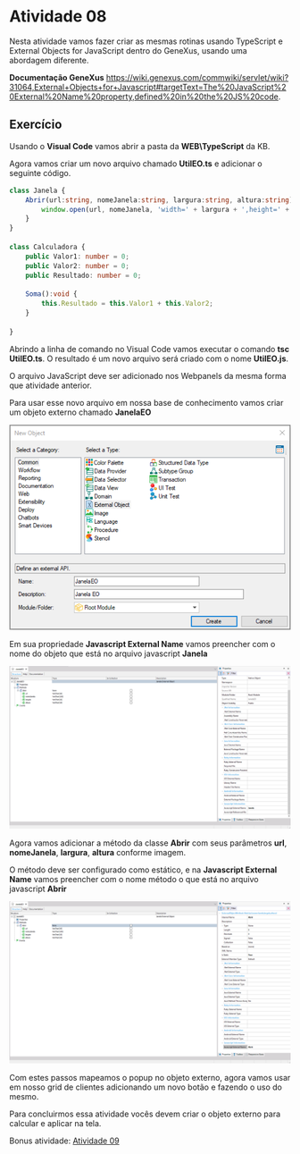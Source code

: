 # Atividade 08

Nesta atividade vamos fazer criar as mesmas rotinas usando TypeScript e External Objects for JavaScript dentro do GeneXus, usando uma abordagem diferente.

**Documentação GeneXus** https://wiki.genexus.com/commwiki/servlet/wiki?31064,External+Objects+for+Javascript#targetText=The%20JavaScript%20External%20Name%20property,defined%20in%20the%20JS%20code.

## Exercício

Usando o **Visual Code** vamos abrir a pasta da **WEB\TypeScript** da KB.

Agora vamos criar um novo arquivo chamado **UtilEO.ts** e adicionar o seguinte código.

```TypeScript
class Janela {
    Abrir(url:string, nomeJanela:string, largura:string, altura:string) {
        window.open(url, nomeJanela, 'width=' + largura + ',height=' + altura);
    }
}

class Calculadora {
    public Valor1: number = 0;
    public Valor2: number = 0;
    public Resultado: number = 0;

    Soma():void {
        this.Resultado = this.Valor1 + this.Valor2;
    }

}
```
Abrindo a linha de comando no Visual Code vamos executar o comando **tsc UtilEO.ts**. O resultado é um novo arquivo será criado com o nome **UtilEO.js**.

O arquivo JavaScript deve ser adicionado nos Webpanels da mesma forma que atividade anterior.

Para usar esse novo arquivo em nossa base de conhecimento vamos criar um objeto externo chamado **JanelaEO**

![Objeto Externo](/Image/Requisitos17.png)

Em sua propriedade **Javascript External Name** vamos preencher com o nome do objeto que está no arquivo javascript **Janela**

![Objeto Externo](/Image/Requisitos18.png)

Agora vamos adicionar a método da classe **Abrir** com seus parâmetros **url**, **nomeJanela**, **largura**, **altura** conforme imagem.

O método deve ser configurado como estático, e na **Javascript External Name** vamos preencher com o nome método o que está no arquivo javascript **Abrir**

![Objeto Externo](/Image/Requisitos19.png)

Com estes passos mapeamos o popup no objeto externo, agora vamos usar em nosso grid de clientes adicionando um novo botão e fazendo o uso do mesmo.

Para concluirmos essa atividade vocês devem criar o objeto externo para calcular e aplicar na tela.

Bonus atividade: [Atividade 09](ATIVIDADE09.md)